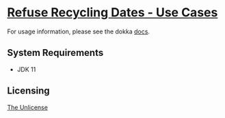 # [Refuse Recycling Dates - Use Cases](https://github.com/chrisdenman/rrd-usecases)

For usage information, please see the dokka [docs](https://chrisdenman.github.io/rrd-usecases/dokka/html/rrd-usecases/index.html).


## System Requirements

-   JDK 11


## Licensing

[The Unlicense](LICENSE)
